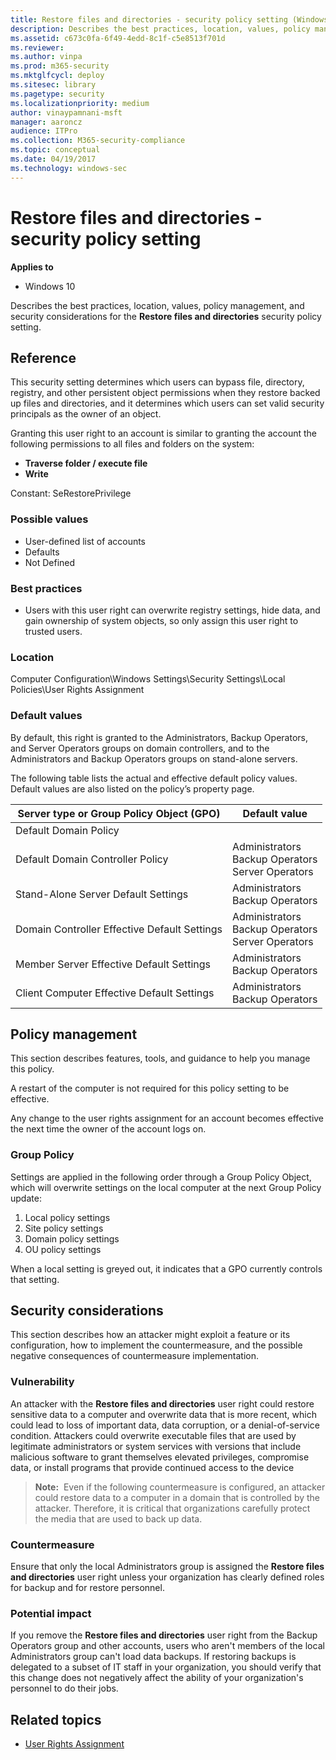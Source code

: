 ```yaml
---
title: Restore files and directories - security policy setting (Windows 10)
description: Describes the best practices, location, values, policy management, and security considerations for the Restore files and directories security policy setting.
ms.assetid: c673c0fa-6f49-4edd-8c1f-c5e8513f701d
ms.reviewer: 
ms.author: vinpa
ms.prod: m365-security
ms.mktglfcycl: deploy
ms.sitesec: library
ms.pagetype: security
ms.localizationpriority: medium
author: vinaypamnani-msft
manager: aaroncz
audience: ITPro
ms.collection: M365-security-compliance
ms.topic: conceptual
ms.date: 04/19/2017
ms.technology: windows-sec
---
```


# Restore files and directories - security policy setting

**Applies to**
-   Windows 10

Describes the best practices, location, values, policy management, and security considerations for the **Restore files and directories** security policy setting.

## Reference

This security setting determines which users can bypass file, directory, registry, and other persistent object permissions when they restore backed up files and directories, and it determines which users can set valid security principals as the owner of an object.

Granting this user right to an account is similar to granting the account the following permissions to all files and folders on the system:

-   **Traverse folder / execute file**
-   **Write**

Constant: SeRestorePrivilege

### Possible values

-   User-defined list of accounts
-   Defaults
-   Not Defined

### Best practices

-   Users with this user right can overwrite registry settings, hide data, and gain ownership of system objects, so only assign this user right to trusted users.

### Location

Computer Configuration\\Windows Settings\\Security Settings\\Local Policies\\User Rights Assignment

### Default values

By default, this right is granted to the Administrators, Backup Operators, and Server Operators groups on domain controllers, and to the Administrators and Backup Operators groups on stand-alone servers.

The following table lists the actual and effective default policy values. Default values are also listed on the policy’s property page.

| Server type or Group Policy Object (GPO) | Default value |
| - | - |
|Default Domain Policy | |  
| Default Domain Controller Policy| Administrators<br/>Backup Operators<br/>Server Operators| 
| Stand-Alone Server Default Settings | Administrators<br/>Backup Operators| 
| Domain Controller Effective Default Settings | Administrators<br/>Backup Operators<br/>Server Operators| 
| Member Server Effective Default Settings | Administrators<br/>Backup Operators| 
| Client Computer Effective Default Settings | Administrators<br/>Backup Operators| 
 
## Policy management

This section describes features, tools, and guidance to help you manage this policy.

A restart of the computer is not required for this policy setting to be effective.

Any change to the user rights assignment for an account becomes effective the next time the owner of the account logs on.

### Group Policy

Settings are applied in the following order through a Group Policy Object, which will overwrite settings on the local computer at the next Group Policy update:

1.  Local policy settings
2.  Site policy settings
3.  Domain policy settings
4.  OU policy settings

When a local setting is greyed out, it indicates that a GPO currently controls that setting.

## Security considerations

This section describes how an attacker might exploit a feature or its configuration, how to implement the countermeasure, and the possible negative consequences of countermeasure implementation.

### Vulnerability

An attacker with the **Restore files and directories** user right could restore sensitive data to a computer and overwrite data that is more recent, which could lead to loss of important data, data corruption, or a denial-of-service condition. Attackers could overwrite executable files that are used by legitimate administrators or system services with versions that include malicious software to grant themselves elevated privileges, compromise data, or install programs that provide continued access to the device

>**Note:**  Even if the following countermeasure is configured, an attacker could restore data to a computer in a domain that is controlled by the attacker. Therefore, it is critical that organizations carefully protect the media that are used to back up data.
 
### Countermeasure

Ensure that only the local Administrators group is assigned the **Restore files and directories** user right unless your organization has clearly defined roles for backup and for restore personnel.

### Potential impact

If you remove the **Restore files and directories** user right from the Backup Operators group and other accounts, users who aren't members of the local Administrators group can't load data backups. If restoring backups is delegated to a subset of IT staff in your organization, you should verify that this change does not negatively affect the ability of your organization's personnel to do their jobs.

## Related topics

- [User Rights Assignment](user-rights-assignment.md)
